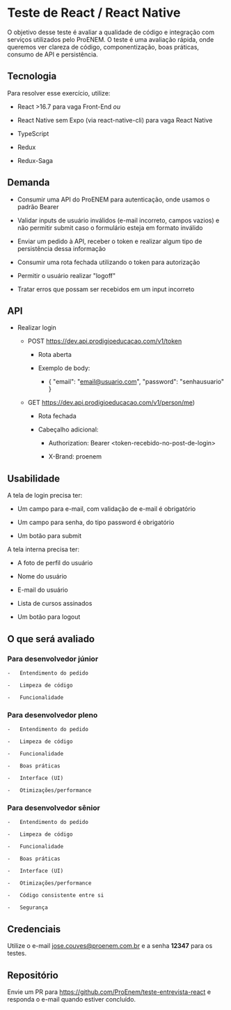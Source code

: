 # Teste de React / React Native

O objetivo desse teste é avaliar a qualidade de código e integração com
serviços utilizados pelo ProENEM. O teste é uma avaliação rápida, onde
queremos ver clareza de código, componentização, boas práticas, consumo
de API e persistência.

## Tecnologia

Para resolver esse exercício, utilize:

-   React \>16.7 para vaga Front-End *ou*

-   React Native sem Expo (via react-native-cli) para vaga React Native

-   TypeScript

-   Redux

-   Redux-Saga

## Demanda

-   Consumir uma API do ProENEM para autenticação, onde usamos o padrão Bearer

-   Validar inputs de usuário inválidos (e-mail incorreto, campos vazios) e não permitir submit caso o formulário esteja em formato inválido

-   Enviar um pedido à API, receber o token e realizar algum tipo de persistência dessa informação

-   Consumir uma rota fechada utilizando o token para autorização

-   Permitir o usuário realizar "logoff"

-   Tratar erros que possam ser recebidos em um input incorreto

## API

-   Realizar login

    -   POST https://dev.api.prodigioeducacao.com/v1/token

        -   Rota aberta

        -   Exemplo de body:

            -   { "email": "email@usuario.com", "password": "senhausuario" }

    -   GET https://dev.api.prodigioeducacao.com/v1/person/me)

        -   Rota fechada

        -   Cabeçalho adicional:

            -   Authorization: Bearer \<token-recebido-no-post-de-login\>

            -   X-Brand: proenem

## Usabilidade

A tela de login precisa ter:

-   Um campo para e-mail, com validação de e-mail é obrigatório

-   Um campo para senha, do tipo password é obrigatório

-   Um botão para submit

A tela interna precisa ter:

-   A foto de perfil do usuário

-   Nome do usuário

-   E-mail do usuário

-   Lista de cursos assinados

-   Um botão para logout

## O que será avaliado

###   Para desenvolvedor júnior

    -   Entendimento do pedido

    -   Limpeza de código

    -   Funcionalidade

###   Para desenvolvedor pleno

    -   Entendimento do pedido

    -   Limpeza de código

    -   Funcionalidade

    -   Boas práticas

    -   Interface (UI)

    -   Otimizações/performance

###   Para desenvolvedor sênior

    -   Entendimento do pedido

    -   Limpeza de código

    -   Funcionalidade

    -   Boas práticas

    -   Interface (UI)

    -   Otimizações/performance

    -   Código consistente entre si

    -   Segurança

## Credenciais

Utilize o e-mail jose.couves@proenem.com.br e a senha **12347** para os testes.

## Repositório

Envie um PR para https://github.com/ProEnem/teste-entrevista-react e responda o e-mail quando estiver concluído.
